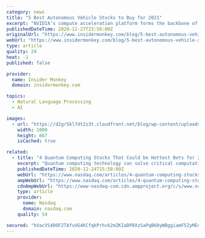 ```yaml
---
category: news
title: "5 Best Autonomous Vehicle Stocks to Buy for 2021"
excerpt: "NVIDIA’s compute acceleration platform forms the backbone of a unique value proposition for steadily emerging compute-intensive applications, such as image processing, natural language processing, assisted driving, and ray tracing (the latter relates to ..."
publishedDateTime: 2020-12-27T23:58:00Z
originalUrl: "https://www.insidermonkey.com/blog/5-best-autonomous-vehicle-stocks-to-buy-for-2021-911706/"
webUrl: "https://www.insidermonkey.com/blog/5-best-autonomous-vehicle-stocks-to-buy-for-2021-911706/"
type: article
quality: 24
heat: -1
published: false

provider:
  name: Insider Monkey
  domain: insidermonkey.com

topics:
  - Natural Language Processing
  - AI

images:
  - url: "https://d2gr5kl7dt2z3t.cloudfront.net/blog/wp-content/uploads/2017/04/26170823/shutterstock_211241500.jpg"
    width: 1000
    height: 667
    isCached: true

related:
  - title: "4 Quantum Computing Stocks That Could be Hottest Bets for 2021"
    excerpt: "Quantum computing technology can solve critical computational problems across a wide array of services including finance, cloud security, drug discovery, and supply chain and logistics. Cognitive systems that run on classical computers can find patterns and insights by deciphering large amounts of data."
    publishedDateTime: 2020-12-24T15:58:00Z
    webUrl: "https://www.nasdaq.com/articles/4-quantum-computing-stocks-that-could-be-hottest-bets-for-2021-2020-12-24"
    ampWebUrl: "https://www.nasdaq.com/articles/4-quantum-computing-stocks-that-could-be-hottest-bets-for-2021-2020-12-24?amp"
    cdnAmpWebUrl: "https://www-nasdaq-com.cdn.ampproject.org/c/s/www.nasdaq.com/articles/4-quantum-computing-stocks-that-could-be-hottest-bets-for-2021-2020-12-24?amp"
    type: article
    provider:
      name: Nasdaq
      domain: nasdaq.com
    quality: 54

secured: "hVacVS40OF2TAfvUG4KCfqkPrhvk2mZKIaDP8XzSaPqB60yWBggiamF5ZyMEnxW6qC9+vwIJ1nNzrKETwPTQKXQ501sZ13bWtSyEx69kVdtS8ErlQ+wMprJjOiY5BDmGWISPwLiKz074kffEon3pdOmGUdayTR5famTUYCrMF/BTSHVK4Gv1goOox7003KifzZVMDv1unbs+QQP+M2v1qQ6blOwWnVPLeNIoXPGsYBEmBohCcAoCCy0xMEiSTkGFPLLTAUS/dA8UE8DmgOH8JmBwsuOxLyRH8Qc6IwmVfGbvjzNboSAUbO7GIh40ioiiMll6BprUSL6tjh/3qI6BWSP2VfsOZB2/yG2FF0MJwUk=;KALB+Q036Sv+2D8Qf3U1Rg=="
---
```


